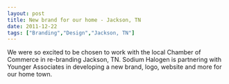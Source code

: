 ```yaml
---
layout: post
title: New brand for our home - Jackson, TN
date: 2011-12-22
tags: ["Branding","Design","Jackson, TN"]
---
```


We were so excited to be chosen to work with the local Chamber of Commerce in re-branding Jackson, TN. Sodium Halogen is partnering with Younger Associates in developing a new brand, logo, website and more for our home town.
